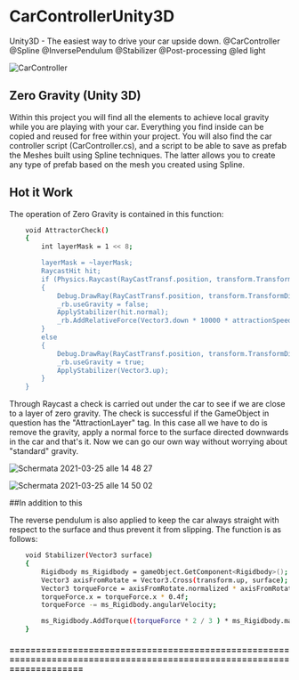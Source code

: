 # CarControllerUnity3D
 Unity3D - The easiest way to drive your car upside down. @CarController @Spline @InversePendulum @Stabilizer @Post-processing @led light

![CarController](https://user-images.githubusercontent.com/38981338/112488999-55371100-8d7e-11eb-9d02-227aaaf62130.png)

 
 ## Zero Gravity (Unity 3D)

Within this project you will find all the elements to achieve local gravity while you are playing with your car.
Everything you find inside can be copied and reused for free within your project. You will also find the car controller script (CarController.cs), and a script to be able to save as prefab the Meshes built using Spline techniques. The latter allows you to create any type of prefab based on the mesh you created using Spline.

## Hot it Work
The operation of Zero Gravity is contained in this function:

```bash
    void AttractorCheck()
    {
        int layerMask = 1 << 8;

        layerMask = ~layerMask;
        RaycastHit hit;
        if (Physics.Raycast(RayCastTransf.position, transform.TransformDirection(Vector3.down), out hit, 5, layerMask) && hit.transform.CompareTag("AttractionLayer"))
        {
            Debug.DrawRay(RayCastTransf.position, transform.TransformDirection(Vector3.down) * hit.distance, Color.yellow);
            _rb.useGravity = false;
            ApplyStabilizer(hit.normal);
            _rb.AddRelativeForce(Vector3.down * 10000 * attractionSpeed * Time.fixedDeltaTime);
        }
        else
        {
            Debug.DrawRay(RayCastTransf.position, transform.TransformDirection(Vector3.down) * 5, Color.white);
            _rb.useGravity = true;
            ApplyStabilizer(Vector3.up);
        }
    }
```

Through Raycast a check is carried out under the car to see if we are close to a layer of zero gravity. 
The check is successful if the GameObject in question has the "AttractionLayer" tag. 
In this case all we have to do is remove the gravity, apply a normal force to the surface directed downwards in the car and that's it. 
Now we can go our own way without worrying about "standard" gravity.

 
 ![Schermata 2021-03-25 alle 14 48 27](https://user-images.githubusercontent.com/38981338/112486845-8c0c2780-8d7c-11eb-93f6-63805b1247c6.png)
 
 ![Schermata 2021-03-25 alle 14 50 02](https://user-images.githubusercontent.com/38981338/112487053-b958d580-8d7c-11eb-9eb9-23815f5c537c.png)



 ##In addition to this

The reverse pendulum is also applied to keep the car always straight with respect to the surface and thus prevent it from slipping. 
The function is as follows:

```bash
    void Stabilizer(Vector3 surface)
    {
        Rigidbody ms_Rigidbody = gameObject.GetComponent<Rigidbody>();
        Vector3 axisFromRotate = Vector3.Cross(transform.up, surface);
        Vector3 torqueForce = axisFromRotate.normalized * axisFromRotate.magnitude * _stabilizerMotorTorque;
        torqueForce.x = torqueForce.x * 0.4f;
        torqueForce -= ms_Rigidbody.angularVelocity;

        ms_Rigidbody.AddTorque((torqueForce * 2 / 3 ) * ms_Rigidbody.mass * 0.02f, ForceMode.Impulse);
    }
```


#### ========================================================================================================================
